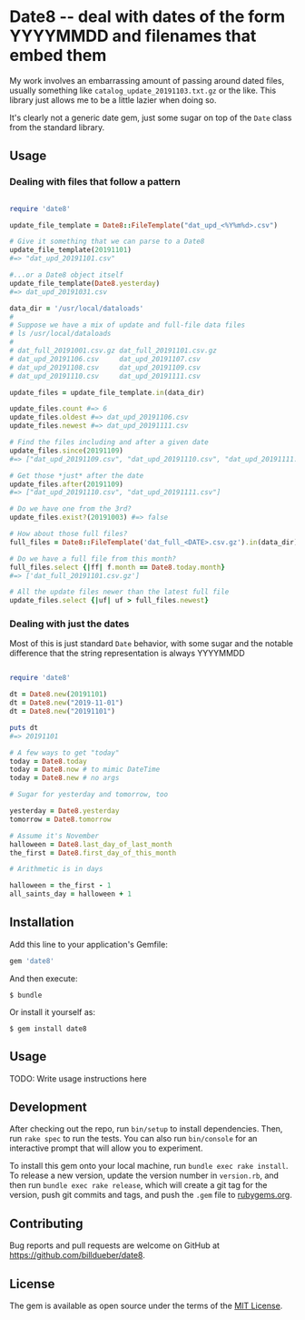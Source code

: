 # Date8 -- deal with dates of the form YYYYMMDD and filenames that embed them

My work involves an embarrassing amount of passing around dated files, 
usually something like `catalog_update_20191103.txt.gz` or the like. This 
library just allows me to be a little lazier when doing so.

It's clearly not a generic date gem, just some sugar on top of
the `Date` class from the standard library.

## Usage

### Dealing with files that follow a pattern

```ruby

require 'date8'

update_file_template = Date8::FileTemplate("dat_upd_<%Y%m%d>.csv")

# Give it something that we can parse to a Date8
update_file_template(20191101)
#=> "dat_upd_20191101.csv"

#...or a Date8 object itself
update_file_template(Date8.yesterday)
#=> dat_upd_20191031.csv

data_dir = '/usr/local/dataloads'
#
# Suppose we have a mix of update and full-file data files
# ls /usr/local/dataloads
#
# dat_full_20191001.csv.gz dat_full_20191101.csv.gz 
# dat_upd_20191106.csv     dat_upd_20191107.csv
# dat_upd_20191108.csv     dat_upd_20191109.csv
# dat_upd_20191110.csv     dat_upd_20191111.csv

update_files = update_file_template.in(data_dir)

update_files.count #=> 6
update_files.oldest #=> dat_upd_20191106.csv
update_files.newest #=> dat_upd_20191111.csv

# Find the files including and after a given date
update_files.since(20191109) 
#=> ["dat_upd_20191109.csv", "dat_upd_20191110.csv", "dat_upd_20191111.csv"]

# Get those *just* after the date
update_files.after(20191109) 
#=> ["dat_upd_20191110.csv", "dat_upd_20191111.csv"]

# Do we have one from the 3rd?
update_files.exist?(20191003) #=> false

# How about those full files?
full_files = Date8::FileTemplate('dat_full_<DATE>.csv.gz').in(data_dir))

# Do we have a full file from this month?
full_files.select {|ff| f.month == Date8.today.month}
#=> ['dat_full_20191101.csv.gz']

# All the update files newer than the latest full file
update_files.select {|uf| uf > full_files.newest}

```

### Dealing with just the dates 

Most of this is just standard `Date` behavior, with some sugar and the
notable difference that the string representation is always YYYYMMDD

```ruby

require 'date8'

dt = Date8.new(20191101)
dt = Date8.new("2019-11-01")
dt = Date8.new("20191101")

puts dt
#=> 20191101

# A few ways to get "today"
today = Date8.today
today = Date8.now # to mimic DateTime
today = Date8.new # no args

# Sugar for yesterday and tomorrow, too 

yesterday = Date8.yesterday
tomorrow = Date8.tomorrow 

# Assume it's November
halloween = Date8.last_day_of_last_month
the_first = Date8.first_day_of_this_month

# Arithmetic is in days

halloween = the_first - 1
all_saints_day = halloween + 1

```

## Installation

Add this line to your application's Gemfile:

```ruby
gem 'date8'
```

And then execute:

    $ bundle

Or install it yourself as:

    $ gem install date8

## Usage

TODO: Write usage instructions here

## Development

After checking out the repo, run `bin/setup` to install dependencies. Then, run `rake spec` to run the tests. You can also run `bin/console` for an interactive prompt that will allow you to experiment.

To install this gem onto your local machine, run `bundle exec rake install`. To release a new version, update the version number in `version.rb`, and then run `bundle exec rake release`, which will create a git tag for the version, push git commits and tags, and push the `.gem` file to [rubygems.org](https://rubygems.org).

## Contributing

Bug reports and pull requests are welcome on GitHub at https://github.com/billdueber/date8.

## License

The gem is available as open source under the terms of the [MIT License](https://opensource.org/licenses/MIT).
